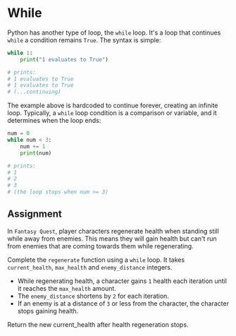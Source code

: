 # While
Python has another type of loop, the `while` loop. It's a loop that continues `while` a condition remains `True`. The syntax is simple:

```python
while 1:
    print("1 evaluates to True")

# prints:
# 1 evaluates to True
# 1 evaluates to True
# (...continuing)
```
The example above is hardcoded to continue forever, creating an infinite loop. Typically, a `while` loop condition is a comparison or variable, and it determines when the loop ends:

```python
num = 0
while num < 3:
    num += 1
    print(num)

# prints:
# 1
# 2
# 3
# (the loop stops when num >= 3)
```

## Assignment
In `Fantasy Quest`, player characters regenerate health when standing still while away from enemies. This means they will gain health but can't run from enemies that are coming towards them while regenerating.

Complete the `regenerate` function using a `while` loop. It takes `current_health`, `max_health` and `enemy_distance` integers.

- While regenerating health, a character gains `1` health each iteration until it reaches the `max_health` amount.
- The `enemy_distance` shortens by `2` for each iteration.
- If an enemy is at a distance of `3` or less from the character, the character stops gaining health.

Return the new current_health after health regeneration stops.